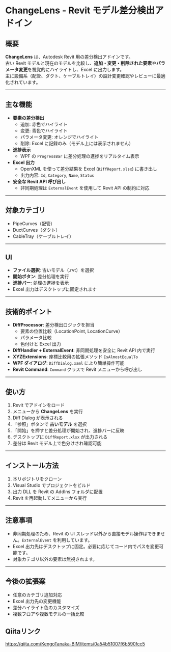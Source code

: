 # ChangeLens - Revit モデル差分検出アドイン

## 概要
**ChangeLens** は、Autodesk Revit 用の差分検出アドインです。  
古い Revit モデルと現在のモデルを比較し、**追加・変更・削除された要素**や**パラメータ変更**を視覚的にハイライトし、Excel に出力します。  
主に設備系（配管、ダクト、ケーブルトレイ）の設計変更確認やレビューに最適化されています。

---

## 主な機能
- **要素の差分検出**
  - 追加: 赤色でハイライト
  - 変更: 青色でハイライト
  - パラメータ変更: オレンジでハイライト
  - 削除: Excel に記録のみ（モデル上には表示されません）
- **進捗表示**
  - WPF の `ProgressBar` に差分処理の進捗をリアルタイム表示
- **Excel 出力**
  - OpenXML を使って差分結果を Excel (`DiffReport.xlsx`) に書き出し
  - 出力内容: `Id`, `Category`, `Name`, `Status`
- **安全な Revit API 呼び出し**
  - 非同期処理は `ExternalEvent` を使用して Revit API の制約に対応

---

## 対象カテゴリ
- PipeCurves（配管）
- DuctCurves（ダクト）
- CableTray（ケーブルトレイ）

---

## UI
- **ファイル選択**: 古いモデル（.rvt）を選択
- **開始ボタン**: 差分処理を実行
- **進捗バー**: 処理の進捗を表示
- Excel 出力はデスクトップに固定されます

---

## 技術的ポイント
- **DiffProcessor**: 差分検出ロジックを担当
  - 要素の位置比較（LocationPoint, LocationCurve）
  - パラメータ比較
  - 色付けと Excel 出力
- **DiffHandler + ExternalEvent**: 非同期処理を安全に Revit API 内で実行
- **XYZExtensions**: 座標比較用の拡張メソッド `IsAlmostEqualTo`
- **WPF ダイアログ**: `DiffDialog.xaml` により簡単操作可能
- **Revit Command**: `Command` クラスで Revit メニューから呼び出し

---

## 使い方
1. Revit でアドインをロード
2. メニューから **ChangeLens** を実行
3. Diff Dialog が表示される
4. 「参照」ボタンで **古いモデル** を選択
5. 「開始」を押すと差分処理が開始され、進捗バーに反映
6. デスクトップに `DiffReport.xlsx` が出力される
7. 差分は Revit モデル上で色分けされ確認可能

---

## インストール方法
1. 本リポジトリをクローン
2. Visual Studio でプロジェクトをビルド
3. 出力 DLL を Revit の AddIns フォルダに配置
4. Revit を再起動してメニューから実行

---

## 注意事項
- 非同期処理のため、Revit の UI スレッド以外から直接モデル操作はできません。`ExternalEvent` を利用しています。
- Excel 出力先はデスクトップに固定。必要に応じてコード内でパスを変更可能です。
- 対象カテゴリ以外の要素は無視されます。

---

## 今後の拡張案
- 任意のカテゴリ追加対応
- Excel 出力先の変更機能
- 差分ハイライト色のカスタマイズ
- 複数フロアや複数モデルの一括比較

## Qiitaリンク
https://qiita.com/KengoTanaka-BIM/items/0a54b51007f6b590fcc5
